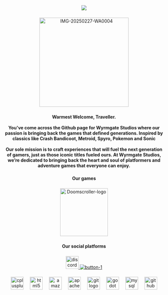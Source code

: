 <div align="center">
  <img src="https://profile-counter.glitch.me/2-Player-Studios/count.svg?"  />
</div>

###

<div align="center">
  <a href="https://ibb.co/DDsVQkP4"><img src="https://i.ibb.co/qMXyp9LB/IMG-20250227-WA0004.jpg" alt="IMG-20250227-WA0004" width="280"></a>
</div>

###

<h4 align="center">Warmest Welcome, Traveller. <br><br>You've come across the Github page for Wyrmgate Studios where our passion is bringing back the games that defined generations. Inspired by classics like Crash Bandicoot, Metroid, Spyro, Pokemon and Sonic<br><br>Our sole mission is to craft experiences that will fuel the next generation of gamers, just as those iconic titles fueled ours. At Wyrmgate Studios, we’re dedicated to bringing back the heart and soul of platformers and adventure games that everyone can enjoy.</h4>

###

<h4 align="center">Our games</h4>

###

<div align="center">
  <a href="https://ibb.co/hx3c1K1B"><img src="https://i.ibb.co/XfcDkzk7/Doomscroller-logo.png" alt="Doomscroller-logo" width="150" height="150"></a>
</div>

###

<h4 align="center">Our social platforms</h4>

###

<div align="center">
  <a href="https://discord.gg/sDk5WXbtH2" target="_blank">
    <img src="https://img.shields.io/static/v1?message=Discord&logo=discord&label=The%20Doomscroller&color=7289DA&logoColor=white&labelColor=7289DA&style=plastic" height="40" alt="discord logo"/>
  </a>
  <a href="https://forms.gle/7dFausw1guVCkzYJ6"><img src="https://i.ibb.co/DgjpNCfT/button-1.png" alt="button-1" border="0"></a>
</div>

###

<div align="center">
  <img src="https://cdn.jsdelivr.net/gh/devicons/devicon/icons/cplusplus/cplusplus-original.svg" height="40" alt="cplusplus logo"  />
  <img width="12" />
  <img src="https://cdn.jsdelivr.net/gh/devicons/devicon/icons/html5/html5-original.svg" height="40" alt="html5 logo"  />
  <img width="12" />
  <img src="https://cdn.jsdelivr.net/gh/devicons/devicon/icons/amazonwebservices/amazonwebservices-line-wordmark.svg" height="40" alt="amazonwebservices logo"  />
  <img width="12" />
  <img src="https://cdn.jsdelivr.net/gh/devicons/devicon/icons/apache/apache-original.svg" height="40" alt="apache logo"  />
  <img width="12" />
  <img src="https://cdn.jsdelivr.net/gh/devicons/devicon/icons/git/git-original.svg" height="40" alt="git logo"  />
  <img width="12" />
  <img src="https://cdn.jsdelivr.net/gh/devicons/devicon/icons/godot/godot-original.svg" height="40" alt="godot logo"  />
  <img width="12" />
  <img src="https://cdn.jsdelivr.net/gh/devicons/devicon/icons/mysql/mysql-original.svg" height="40" alt="mysql logo"  />
  <img width="12" />
  <img src="https://cdn.jsdelivr.net/gh/devicons/devicon/icons/github/github-original.svg" height="40" alt="github logo"  />
</div>

###
